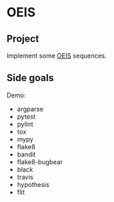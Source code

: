 # OEIS

## Project

Implement some [OEIS](https://oeis.org) sequences.


## Side goals

Demo:
- argparse
- pytest
- pylint
- tox
- mypy
- flake8
- bandit
- flake8-bugbear
- black
- travis
- hypothesis
- flit
